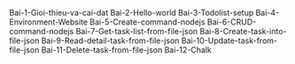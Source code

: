 Bai-1-Gioi-thieu-va-cai-dat
Bai-2-Hello-world
Bai-3-Todolist-setup
Bai-4-Environment-Website
Bai-5-Create-command-nodejs
Bai-6-CRUD-command-nodejs
Bai-7-Get-task-list-from-file-json
Bai-8-Create-task-into-file-json
Bai-9-Read-detail-task-from-file-json
Bai-10-Update-task-from-file-json
Bai-11-Delete-task-from-file-json
Bai-12-Chalk